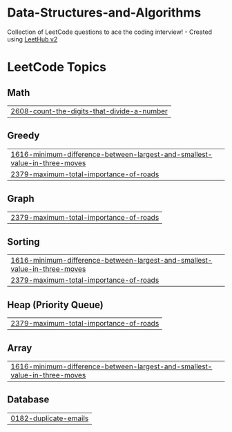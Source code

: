 # Data-Structures-and-Algorithms
Collection of LeetCode questions to ace the coding interview! - Created using [LeetHub v2](https://github.com/arunbhardwaj/LeetHub-2.0)

<!---LeetCode Topics Start-->
# LeetCode Topics
## Math
|  |
| ------- |
| [2608-count-the-digits-that-divide-a-number](https://github.com/Abhinavgit123/Data-Structures-and-Algorithms/tree/master/2608-count-the-digits-that-divide-a-number) |
## Greedy
|  |
| ------- |
| [1616-minimum-difference-between-largest-and-smallest-value-in-three-moves](https://github.com/Abhinavgit123/Data-Structures-and-Algorithms/tree/master/1616-minimum-difference-between-largest-and-smallest-value-in-three-moves) |
| [2379-maximum-total-importance-of-roads](https://github.com/Abhinavgit123/Data-Structures-and-Algorithms/tree/master/2379-maximum-total-importance-of-roads) |
## Graph
|  |
| ------- |
| [2379-maximum-total-importance-of-roads](https://github.com/Abhinavgit123/Data-Structures-and-Algorithms/tree/master/2379-maximum-total-importance-of-roads) |
## Sorting
|  |
| ------- |
| [1616-minimum-difference-between-largest-and-smallest-value-in-three-moves](https://github.com/Abhinavgit123/Data-Structures-and-Algorithms/tree/master/1616-minimum-difference-between-largest-and-smallest-value-in-three-moves) |
| [2379-maximum-total-importance-of-roads](https://github.com/Abhinavgit123/Data-Structures-and-Algorithms/tree/master/2379-maximum-total-importance-of-roads) |
## Heap (Priority Queue)
|  |
| ------- |
| [2379-maximum-total-importance-of-roads](https://github.com/Abhinavgit123/Data-Structures-and-Algorithms/tree/master/2379-maximum-total-importance-of-roads) |
## Array
|  |
| ------- |
| [1616-minimum-difference-between-largest-and-smallest-value-in-three-moves](https://github.com/Abhinavgit123/Data-Structures-and-Algorithms/tree/master/1616-minimum-difference-between-largest-and-smallest-value-in-three-moves) |
## Database
|  |
| ------- |
| [0182-duplicate-emails](https://github.com/Abhinavgit123/Data-Structures-and-Algorithms/tree/master/0182-duplicate-emails) |
<!---LeetCode Topics End-->